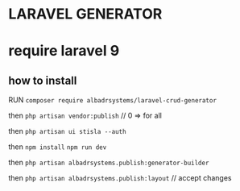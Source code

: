 # LARAVEL GENERATOR 

# require laravel 9

## how to install
RUN
` composer require albadrsystems/laravel-crud-generator `

then
` php artisan vendor:publish ` // 0 => for all

then
` php artisan ui stisla --auth `

then 
` npm install `
` npm run dev `

then
` php artisan albadrsystems.publish:generator-builder `

then 
` php artisan albadrsystems.publish:layout ` // accept changes
